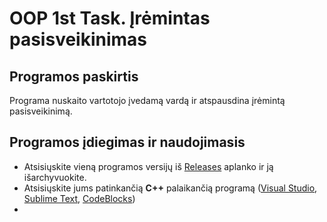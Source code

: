 # OOP 1st Task. Įrėmintas pasisveikinimas

## Programos paskirtis ##

Programa nuskaito vartotojo įvedamą vardą ir atspausdina įrėmintą pasisveikinimą.

## Programos įdiegimas ir naudojimasis ##

* Atsisiųskite vieną programos versijų iš [Releases](https://github.com/aurimasruk/OOP-1st-Task/releases) aplanko ir ją išarchyvuokite.
* Atsisiųskite jums patinkančią __C++__ palaikančią programą ([Visual Studio](https://visualstudio.microsoft.com/downloads/), [Sublime Text](https://www.sublimetext.com/3), [CodeBlocks](https://www.codeblocks.org/downloads/))
* 
